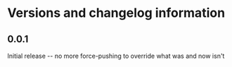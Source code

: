 # Versions and changelog information

## 0.0.1

Initial release -- no more force-pushing to override what was and now isn't